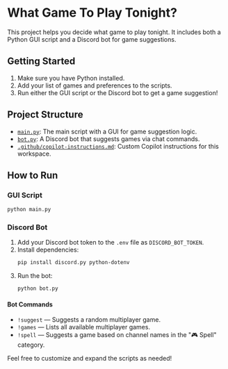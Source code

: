 # What Game To Play Tonight?

This project helps you decide what game to play tonight. It includes both a Python GUI script and a Discord bot for game suggestions.

## Getting Started

1. Make sure you have Python installed.
2. Add your list of games and preferences to the scripts.
3. Run either the GUI script or the Discord bot to get a game suggestion!

## Project Structure
- [`main.py`](main.py): The main script with a GUI for game suggestion logic.
- [`bot.py`](bot.py): A Discord bot that suggests games via chat commands.
- [`.github/copilot-instructions.md`](.github/copilot-instructions.md): Custom Copilot instructions for this workspace.

## How to Run

### GUI Script

```sh
python main.py
```

### Discord Bot

1. Add your Discord bot token to the `.env` file as `DISCORD_BOT_TOKEN`.
2. Install dependencies:
   ```sh
   pip install discord.py python-dotenv
   ```
3. Run the bot:
   ```sh
   python bot.py
   ```

#### Bot Commands

- `!suggest` — Suggests a random multiplayer game.
- `!games` — Lists all available multiplayer games.
- `!spell` — Suggests a game based on channel names in the "🎮 Spell" category.

Feel free to customize and expand the scripts as needed!
